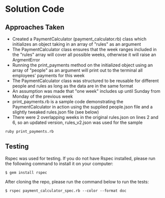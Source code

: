 # Solution Code

## Approaches Taken

- Created a PaymentCalculator (payment_calculator.rb) class which initializes an object taking in an array of "rules" as an argument
- The PaymentCalculator class ensures that the week ranges included in the "rules" array will cover all possible weeks, otherwise it will raise an ArgmentError
- Running the print_payments method on the initialized object using an array of "people" as an argument will print out to the terminal all employees' payments for this week
- The PaymentCalculator class was structured to be reusable for different people and rules as long as the data are in the same format
- An assumption was made that "one week" includes up until Sunday from Monday of the previous week
- print_payments.rb is a sample code demonstrating the PaymentCalculator in action using the supplied people.json file and a slightly tweaked rules.json file (see below)
- There were 2 overlapping weeks in the original rules.json on lines 2 and 6, so an updated version, rules_v2.json was used for the sample

```
ruby print_payments.rb
```

## Testing

Rspec was used for testing. If you do not have Rspec installed, please run the following command to install it on your computer:

```
$ gem install rspec
```

After cloning the repo, please run the command below to run the tests:

```
$ rspec payment_calculator_spec.rb --color --format doc
```
